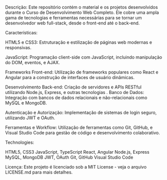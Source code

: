 Descrição:
Este repositório contém o material e os projetos desenvolvidos durante o Curso de Desenvolvimento Web Completo. Ele cobre uma ampla gama de tecnologias e ferramentas necessárias para se tornar um desenvolvedor web full-stack, desde o front-end até o back-end.

Características:

HTML5 e CSS3: Estruturação e estilização de páginas web modernas e responsivas.

JavaScript: Programação client-side com JavaScript, incluindo manipulação do DOM, eventos, e AJAX.

Frameworks Front-end: Utilização de frameworks populares como React e Angular para a construção de interfaces de usuário dinâmicas.

Desenvolvimento Back-end: Criação de servidores e APIs RESTful utilizando Node.js, Express, e outras tecnologias
.
Banco de Dados: Integração com bancos de dados relacionais e não-relacionais como MySQL e MongoDB.

Autenticação e Autorização: Implementação de sistemas de login seguro, utilizando JWT e OAuth.

Ferramentas e Workflow: Utilização de ferramentas como Git, GitHub, e Visual Studio Code para gestão de código e desenvolvimento colaborativo.

Technologies:

HTML5, CSS3
JavaScript, TypeScript
React, Angular
Node.js, Express
MySQL, MongoDB
JWT, OAuth
Git, GitHub
Visual Studio Code

Licença:
Este projeto é licenciado sob a MIT License - veja o arquivo LICENSE.md para mais detalhes.


